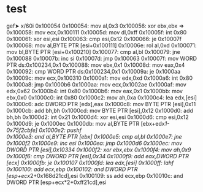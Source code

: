 # test

gef➤  x/60i 0x100054
   0x100054:    mov    al,0x3
   0x100056:    xor    ebx,ebx
=> 0x100058:    mov    ecx,0x100111
   0x10005d:    mov    dl,0xff
   0x10005f:    int    0x80
   0x100061:    xor    esi,esi
   0x100063:    cmp    esi,0x12
   0x100066:    je     0x10007f
   0x100068:    mov    al,BYTE PTR [esi+0x100111]
   0x10006e:    rol    al,0xd
   0x100071:    mov    bl,BYTE PTR [esi+0x100210]
   0x100077:    cmp    al,bl
   0x100079:    jne    0x100088
   0x10007b:    inc    si
   0x10007d:    jmp    0x100063
   0x10007f:    mov    WORD PTR ds:0x100234,0x1
   0x100088:    mov    ebx,0x1
   0x10008d:    mov    eax,0x4
   0x100092:    cmp    WORD PTR ds:0x100234,0x1
   0x10009a:    je     0x1000aa
   0x10009c:    mov    ecx,0x100310
   0x1000a1:    mov    edx,0xd
   0x1000a6:    int    0x80
   0x1000a8:    jmp    0x1000b6
   0x1000aa:    mov    ecx,0x1002ae
   0x1000af:    mov    edx,0x62
   0x1000b4:    int    0x80
   0x1000b6:    mov    eax,0x1
   0x1000bb:    mov    ebx,0x0
   0x1000c0:    int    0x80
   0x1000c2:    mov    ah,0xa
   0x1000c4:    lea    edx,[esi]
   0x1000c6:    adc    DWORD PTR [edx],eax
   0x1000c8:    mov    BYTE PTR [esi],0x11
   0x1000cb:    add    bh,bh
   0x1000cd:    mov    BYTE PTR [esi],0x12
   0x1000d0:    add    bh,bh
   0x1000d2:    int    0x21
   0x1000d4:    xor    esi,esi
   0x1000d6:    cmp    esi,0x12
   0x1000d9:    je     0x1000ec
   0x1000db:    mov    al,BYTE PTR [ebx+edx*1-0x75f2cbfe]
   0x1000e2:    pushf  
   0x1000e3:    and    al,BYTE PTR [ebx]
   0x1000e5:    cmp    al,bl
   0x1000e7:    jne    0x1000f2
   0x1000e9:    inc    esi
   0x1000ea:    jmp    0x1000d6
   0x1000ec:    mov    DWORD PTR [esi],0x10334
   0x1000f2:    xor    ebx,ebx
   0x1000f4:    mov    ah,0x9
   0x1000f6:    cmp    DWORD PTR [esi],0x34
   0x1000f9:    add    eax,DWORD PTR [ecx]
   0x1000fb:    je     0x100107
   0x1000fd:    lea    edx,[esi]
   0x1000ff:    lahf   
   0x100100:    add    ecx,ebp
   0x100102:    and    DWORD PTR [esp+ecx*2+0x168d21cd],esi
   0x100109:    ss add ecx,ebp
   0x10010c:    and    DWORD PTR [esp+ecx*2+0xff21cd],esi

